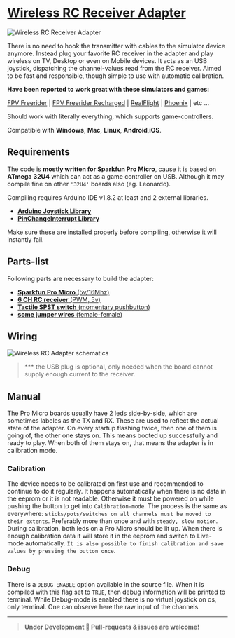 
# [Wireless RC Receiver Adapter](http://gregnau.github.io/wireless_rc_receiver)
![Wireless RC Receiver Adapter](http://raw.githubusercontent.com/gregnau/wireless_rc_adapter/master/adapter.png)

There is no need to hook the transmitter with cables to the simulator device anymore. Instead plug your favorite RC receiver in the adapter and play wireless on TV, Desktop or even on Mobile devices. It acts as an USB joystick, dispatching the channel-values read from the RC receiver. Aimed to be fast and responsible, though simple to use with automatic calibration.

**Have been reported to work great with these simulators and games:**

[FPV Freerider](http://fpv-freerider.itch.io/fpv-freerider) | [FPV Freerider Recharged](http://fpv-freerider.itch.io/fpv-freerider-recharged) | [RealFlight](http://www.realflight.com) | [Phoenix](http://www.phoenix-sim.com) | etc ...

Should work with literally everything, which supports game-controllers.

Compatible with **Windows**, **Mac**, **Linux**, **Android**,**iOS**.

## Requirements
The code is **mostly written for Sparkfun Pro Micro**, cause it is based on **ATmega 32U4** which can act as a game controller on USB. Although it may compile fine on other ```'32U4'``` boards also (eg. Leonardo).

Compiling requires Arduino IDE v1.8.2 at least and 2 external libraries.
 - [**Arduino Joystick Library**](http://github.com/MHeironimus/ArduinoJoystickLibrary)
 - [**PinChangeInterrupt Library**](http://github.com/NicoHood/PinChangeInterrupt)

Make sure these are installed properly before compiling, otherwise it will instantly fail.

## Parts-list
Following parts are necessary to build the adapter:
 - [**Sparkfun Pro Micro** (5v/16Mhz)](http://www.ebay.com/sch/i.html?_from=R40&_trksid=p2050601.m570.l1313.TR0.TRC0.H0.Xatmega32u4.TRS0&_nkw=atmega32u4&_sacat=0)
 - [**6 CH RC receiver** (PWM, 5v)](http://www.ebay.com/sch/i.html?_from=R40&_trksid=p2050601.m570.l1313.TR3.TRC2.A0.H0.Xfs-r6b.TRS0&_nkw=fs-r6b&_sacat=0)
 - [**Tactile SPST switch** (momentary pushbutton)](http://www.ebay.com/sch/i.html?_from=R40&_trksid=p2050601.m570.l1313.TR10.TRC2.A0.H0.Xspst+switch+smd.TRS0&_nkw=spst+switch+smd&_sacat=0)
 - [**some jumper wires** (female-female)](http://www.ebay.com/sch/i.html?_from=R40&_trksid=p2050601.m570.l1313.TR12.TRC2.A0.H0.Xjumper+wire+arduino.TRS0&_nkw=jumper+wire+arduino&_sacat=0)

## Wiring
![Wireless RC Adapter schematics](http://raw.githubusercontent.com/gregnau/wireless_rc_adapter/master/wiring.png)
> *** the USB plug is optional, only needed when the board cannot supply enough current to the receiver.

## Manual
The Pro Micro boards usually have 2 leds side-by-side, which are sometimes labeles as the TX and RX. These are used to reflect the actual state of the adapter. On every startup flashing twice, then one of them is going of, the other one stays on. This means booted up successfully and ready to play. When both of them stays on, that means the adapter is in calibration mode.

### Calibration
The device needs to be calibrated on first use and recommended to continue to do it regularly. It happens automatically when there is no data in the eeprom or it is not readable. Otherwise it must be powered on while pushing the button to get into ```Calibration-mode```. The process is the same as everywhere: ```sticks/pots/switches on all channels must be moved to their extents```. Preferably more than once and with ```steady, slow motion```. During calibration, both leds on a Pro Micro should be lit up. When there is enough calibration data it will store it in the eeprom and switch to Live-mode automatically. ```It is also possible to finish calibration and save values by pressing the button once```.

### Debug
There is a ```DEBUG_ENABLE``` option available in the source file. When it is compiled with this flag set to ```TRUE```, then debug information will be printed to terminal. While Debug-mode is enabled there is no virtual joystick on os, only terminal. One can observe here the raw input of the channels.

---
> **Under Development 🚧 Pull-requests & issues are welcome!**
